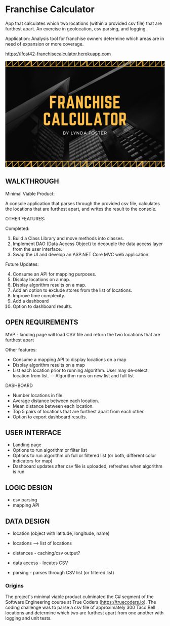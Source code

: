 # Franchise Calculator

App that calculates which two locations (within a provided csv file) that are furthest apart. An exercise in geolocation, csv parsing, and logging. 

Application: Analysis tool for franchise owners determine which areas are in need of expansion or more coverage.

https://lfost42-franchisecalculator.herokuapp.com 

![My App](./app.png)

## WALKTHROUGH

Minimal Viable Product:

A console application that parses through the provided csv file, calculates the locations that are furthest apart, and writes the result to the console. 

OTHER FEATURES:

Completed: 

1. Build a Class Library and move methods into classes.
2. Implement DAO (Data Access Object) to decouple the data access layer from the user interface.
3. Swap the UI and develop an ASP.NET Core MVC web application. 

Future Updates:

4. Consume an API for mapping purposes. 
5. Display locations on a map. 
6. Display algorithm results on a map. 
7. Add an option to exclude stores from the list of locations. 
8. Improve time complexity. 
9. Add a dashboard
10. Option to dashboard results. 

## OPEN REQUIREMENTS
MVP
	- landing page will load CSV file and return the two locations that are furthest apart

Other features:

- Consume a mapping API to display locations on a map
- Display algorithm results on a map
- List each location prior to running algorithm. User may de-select location from list.
	-- Algorithm runs on new list and full list

DASHBOARD

- Number locations in file.
- Average distance between each location.
- Mean distance between each location.
- Top 5 pairs of locations that are furthest apart from each other. 
- Option to export dashboard results. 

## USER INTERFACE
- Landing page
- Options to run algorithm or filter list
- Options to run algorithm on full or filtered list (or both, different color indicators for map)
- Dashboard updates after csv file is uploaded, refreshes when algorithm is run

## LOGIC DESIGN
- csv parsing
- mapping API

## DATA DESIGN
- location (object with latitude, longitude, name)
- locations --> list of locations
- distances - caching/csv output?

- data access - locates CSV
- parsing - parses through CSV list (or filtered list)

### Origins

The project's minimal viable product culminated the C# segment of the Software Engineering course at True Coders (https://truecoders.io). The coding challenge was to parse a csv file of approximately 300 Taco Bell locations and determine which two are furthest apart from one another with logging and unit tests. 